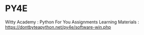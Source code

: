 # PY4E
Witty Academy : Python For You Assignments
Learning Materials : https://dontbyteapython.net/py4e/software-win.php
